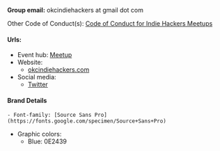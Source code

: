 **Group email:** okcindiehackers at gmail dot com

Other Code of Conduct(s): [Code of Conduct for Indie Hackers Meetups](https://www.indiehackers.com/code-of-conduct)

#### Urls:
  - Event hub: [Meetup](https://www.meetup.com/ok-indiehackers/)
  - Website:
    - [okcindiehackers.com](https://okcindiehackers.com/)
  - Social media:
     - [Twitter](https://twitter.com/okcindiehackers)

#### Brand Details
    - Font-family: [Source Sans Pro](https://fonts.google.com/specimen/Source+Sans+Pro)
  - Graphic colors:
    - Blue: 0E2439